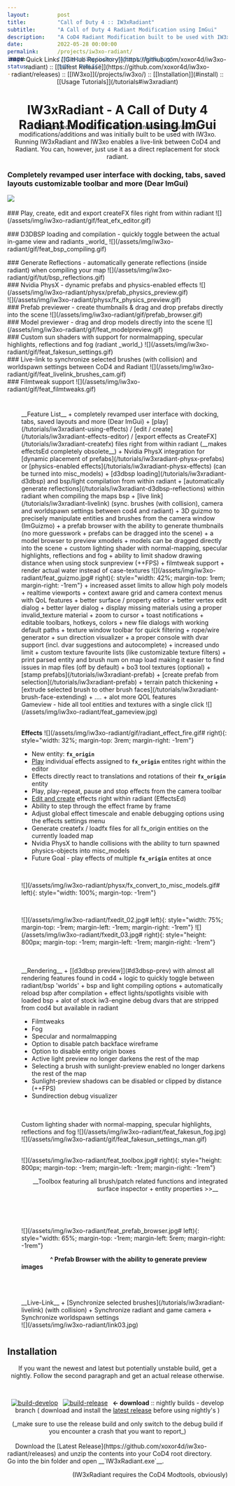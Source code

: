 ```yaml
---
layout:         post
title:          "Call of Duty 4 :: IW3xRadiant"
subtitle:       "A Call of Duty 4 Radiant Modification using ImGui"
description:    "A CoD4 Radiant Modification built to be used with IW3xo. Live-Link between CoD4 and Radiant. ImGui UI, Brush/Camera synchronization, Effects, Filmtweaks, Fog, Reflections ..."
date:           2022-05-28 00:00:00
permalink:      /projects/iw3xo-radiant/
image:          "/assets/img/iw3xo-radiant/thumb.jpg"
status:         "WIP - PUBLIC"
---
```

<!-- overwrite header bg if defined -->
<script> var header_bg = "/assets/img/iw3xo-radiant/header.jpg"; </script>

<!-- tag for quick links so we do not show the nav -->
<a name="quicklink"></a>

<div align="center" style="margin-top: -4rem" markdown="1">
#### Quick Links
[[GitHub Repository]](https://github.com/xoxor4d/iw3xo-radiant) :: [[Latest Release]](https://github.com/xoxor4d/iw3xo-radiant/releases) :: [[IW3xo]](/projects/iw3xo/)  :: [[Installation]](#install) :: [[Usage Tutorials]](/tutorials#iw3xradiant)
</div>

<div class="padding-1l"></div>
<h1 align="center">IW3xRadiant - A Call of Duty 4 Radiant Modification using ImGui</h1>
<div align="center" style="margin-top: -2.5rem"><div class="seperator-75p"></div></div>
<div class="padding-1l" style="margin-bottom: -1.5rem"></div>

<p align="center">
This project is aimed at developers and includes various modifications/additions and was initially built to be used with IW3xo. <br>
Running IW3xRadiant and IW3xo enables a live-link between CoD4 and Radiant. You can, however, just use it as a direct replacement for stock radiant.
</p>

<div class="padding-2l"></div>

### Completely revamped user interface with docking, tabs, saved layouts customizable toolbar and more (Dear ImGui)
![](/assets/img/iw3xo-radiant/gif/feat_ui.gif) 

<div class="padding-1l"></div>
### Play, create, edit and export createFX files right from within radiant
![](/assets/img/iw3xo-radiant/gif/feat_efx_editor.gif) 

<a name="d3dbsp-prev"></a>
<div class="padding-1l"></div>
### D3DBSP loading and compilation - quickly toggle between the actual in-game view and radiants _world_
![](/assets/img/iw3xo-radiant/gif/feat_bsp_compiling.gif) 

<a name="d3dbsp-reflections"></a>
<div class="padding-1l"></div>
### Generate Reflections - automatically generate reflections (inside radiant) when compiling your map
![](/assets/img/iw3xo-radiant/gif/tut/bsp_reflections.gif) 

<div class="padding-1l"></div>
### Nvidia PhysX - dynamic prefabs and physics-enabled effects
![](/assets/img/iw3xo-radiant/physx/prefab_physics_preview.gif) 
<div class="padding-1l"></div>
![](/assets/img/iw3xo-radiant/physx/fx_physics_preview.gif) 

<div class="padding-1l"></div>
### Prefab previewer - create thumbnails & drag and drop prefabs directly into the scene
![](/assets/img/iw3xo-radiant/gif/prefab_browser.gif) 

<div class="padding-1l"></div>
### Model previewer - drag and drop models directly into the scene
![](/assets/img/iw3xo-radiant/gif/feat_modelpreview.gif) 

<div class="padding-1l"></div>
### Custom sun shaders with support for normalmapping, specular highlights, reflections and fog (radiant _world_)
![](/assets/img/iw3xo-radiant/gif/feat_fakesun_settings.gif) 

<div class="padding-1l"></div>
### Live-link to synchronize selected brushes (with collision) and worldspawn settings between CoD4 and Radiant 
![](/assets/img/iw3xo-radiant/gif/feat_livelink_brushes_cam.gif) 

<div class="padding-1l"></div>
### Filmtweak support
![](/assets/img/iw3xo-radiant/gif/feat_filmtweaks.gif) 

<div class="padding-1l"></div>
<div align="center" style="margin-top: 2.5rem"><div class="seperator-100p"></div></div>

<div markdown="1" style="padding-left: 2rem">
__Feature List__
   + completely revamped user interface with docking, tabs, saved layouts and more (Dear ImGui)
   + [play](/tutorials/iw3xradiant-using-effects) / [edit / create](/tutorials/iw3xradiant-effects-editor) / [export effects as CreateFX](/tutorials/iw3xradiant-createfx) files right from within radiant (__makes effectsEd completely obsolete__)
   + Nvidia PhysX integration for [dynamic placement of prefabs](/tutorials/iw3xradiant-physx-prefabs) or [physics-enabled effects](/tutorials/iw3xradiant-physx-effects) (can be turned into misc_models)
   + [d3dbsp loading](/tutorials/iw3xradiant-d3dbsp) and bsp/light compilation from within radiant
   + [automatically generate reflections](/tutorials/iw3xradiant-d3dbsp-reflections) within radiant when compiling the maps bsp
   + [live link](/tutorials/iw3xradiant-livelink) (sync. brushes (with collision), camera and worldspawn settings between cod4 and radiant)   
   + 3D guizmo to precisely manipulate entities and brushes from the camera window (ImGuizmo)
   + a prefab browser with the ability to generate thumbnails (no more guesswork + prefabs can be dragged into the scene)
   + a model browser to preview xmodels + models can be dragged directly into the scene
   + custom lighting shader with normal-mapping, specular highlights, reflections and fog
   + ability to limit shadow drawing distance when using stock sunpreview (++FPS)
   + filmtweak support
   + render actual water instead of case-textures
   ![](/assets/img/iw3xo-radiant/feat_guizmo.jpg# right){: style="width: 42%; margin-top: 1rem; margin-right: -1rem"}
   + increased asset limits to allow high poly models
   + realtime viewports
   + context aware grid and camera context menus with QoL features
   + better surface / property editor
   + better vertex edit dialog
   + better layer dialog
   + display missing materials using a proper invalid_texture material
   + zoom to cursor
   + toast notifications
   + editable toolbars, hotkeys, colors
   + new file dialogs with working default paths
   + texture window toolbar for quick filtering
   + rope/wire generator
   + sun direction visualizer
   + a proper console with dvar support (incl. dvar suggestions and autocomplete)
   + increased undo limit
   + custom texture favourite lists (like customizable texture filters)
   + print parsed entity and brush num on map load making it easier to find issues in map files (off by default)
   + bo3 tool textures (optional)
   + [stamp prefabs](/tutorials/iw3xradiant-prefab) 
   + [create prefab from selection](/tutorials/iw3xradiant-prefab) 
   + terrain patch thickening
   + [extrude selected brush to other brush faces](/tutorials/iw3xradiant-brush-face-extending) 
   + .... + alot more QOL features
   
<div class="padding-2l"></div>
Gameview - hide all tool entities and textures with a single click
![](/assets/img/iw3xo-radiant/feat_gameview.jpg) 

<br>
<br>


__Effects__
	![](/assets/img/iw3xo-radiant/gif/radiant_effect_fire.gif# right){: style="width: 32%; margin-top: 3rem; margin-right: -1rem"}
   + New entity: __`fx_origin`__
   + [Play](/tutorials/iw3xradiant-using-effects) individual effects assigned to __`fx_origin`__ entites right within the editor
   + Effects directly react to translations and rotations of their __`fx_origin`__ entity
   + Play, play-repeat, pause and stop effects from the camera toolbar
   + [Edit and create](/tutorials/iw3xradiant-effects-editor) effects right within radiant (EffectsEd)
   + Ability to step through the effect frame by frame
   + Adjust global effect timescale and enable debugging options using the effects settings menu
   + Generate createfx / loadfx files for all fx_origin entities on the currently loaded map
   + Nvidia PhysX to handle collisions with the ability to turn spawned physics-objects into misc_models
   + Future Goal - play effects of multiple __`fx_origin`__ entites at once

<br>

![](/assets/img/iw3xo-radiant/physx/fx_convert_to_misc_models.gif# left){: style="width: 100%; margin-top: -1rem"}

<br>

![](/assets/img/iw3xo-radiant/fxedit_02.jpg# left){: style="width: 75%; margin-top: -1rem; margin-left: -1rem; margin-right: -1rem"}
![](/assets/img/iw3xo-radiant/fxedit_03.jpg# right){: style="height: 800px; margin-top: -1rem; margin-left: -1rem; margin-right: -1rem"}

<div class="padding-2l"></div>

<br>
<br>
__Rendering__
   + [[d3dbsp preview]](#d3dbsp-prev) with almost all rendering features found in cod4 
     + logic to quickly toggle between radiant/bsp 'worlds'
	 + bsp and light compiling options
	 + automatically reload bsp after compilation
	 + effect lights/spotlights visible with loaded bsp
	 + alot of stock iw3-engine debug dvars that are stripped from cod4 but available in radiant

   + Filmtweaks
   + Fog
   + Specular and normalmapping
   + Option to disable patch backface wireframe
   + Option to disable entity origin boxes
   + Active light preview no longer darkens the rest of the map
   + Selecting a brush with sunlight-preview enabled no longer darkens the rest of the map
   + Sunlight-preview shadows can be disabled or clipped by distance (++FPS)
   + Sundirection debug visualizer

<br>
<br>

<div class="padding-2l"></div>
Custom lighting shader with normal-mapping, specular highlights, reflections and fog
![](/assets/img/iw3xo-radiant/feat_fakesun_fog.jpg) 
<div class="padding-1l"></div>
![](/assets/img/iw3xo-radiant/gif/feat_fakesun_settings_man.gif) 

<br>
<br>

![](/assets/img/iw3xo-radiant/feat_toolbox.jpg# right){: style="height: 800px; margin-top: -1rem; margin-left: -1rem; margin-right: -1rem"}
<div class="padding-2l"></div>

<p align="right" markdown="1">
__Toolbox featuring all brush/patch related functions and integrated surface inspector + entity properties >>__ &ensp; &ensp;
</p>

<br>
<br>
<br>

![](/assets/img/iw3xo-radiant/feat_prefab_browser.jpg# left){: style="width: 65%; margin-top: -1rem; margin-left: 5rem; margin-right: -1rem"}

&ensp; &ensp; &ensp; &ensp; &ensp; &ensp; __^ Prefab Browser with the ability to generate preview images__

<br>
<br>
<br>
__Live-Link__
   + [Synchronize selected brushes](/tutorials/iw3xradiant-livelink) (with collision) 
   + Synchronize radiant and game camera
   + Synchronize worldspawn settings

<div class="padding-2l"></div>
![](/assets/img/iw3xo-radiant/link03.jpg) 
</div>


<div class="padding-1l"></div>
<div align="center" style="margin-top: 2.5rem; margin-bottom: 2.5rem"><div class="seperator-100p"></div></div>


<a name="install"></a>
## Installation

<div align="center" markdown="1">

If you want the newest and latest but potentially unstable build, get a nightly. Follow the second paragraph and get an actual release otherwise.

<br>

[![build-develop](https://img.shields.io/github/workflow/status/xoxor4d/iw3xo-radiant/Build-Debug/develop?logo=github&label=nightly-develop)](https://nightly.link/xoxor4d/iw3xo-radiant/workflows/build-debug/develop/Debug%20binaries.zip)&ensp;
[![build-release](https://img.shields.io/github/workflow/status/xoxor4d/iw3xo-radiant/Build-Release/develop?logo=github&label=nightly-release)](https://nightly.link/xoxor4d/iw3xo-radiant/workflows/build-release/develop/Release%20binaries.zip)&ensp;
__<- download__ :: nightly builds - develop branch ( download and install the [latest release](https://github.com/xoxor4d/iw3xo-radiant/releases) before using nightly's )  
<div class="padding-1l"></div>
(_make sure to use the release build and only switch to the debug build if you encounter a crash that you want to report_)
</div>

<br>
&ensp;&ensp; Download the [Latest Release](https://github.com/xoxor4d/iw3xo-radiant/releases) and unzip the contents into your CoD4 root directory.  
&ensp;&ensp; Go into the bin folder and open __`IW3xRadiant.exe`__. 
<p align="right">
	(IW3xRadiant requires the CoD4 Modtools, obviously)<br>
</p>

<div class="padding-1l"></div>
<div align="center" style="margin-top: 2.5rem; margin-bottom: 2.5rem"><div class="seperator-100p"></div></div>
